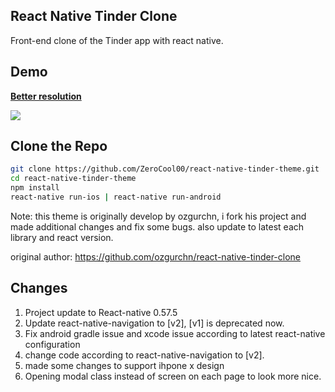 ## React Native Tinder Clone
Front-end clone of the Tinder app with react native.

## Demo
<a href="https://gfycat.com/GrossCheeryApisdorsatalaboriosa" target="_blank"><strong>Better resolution</strong></a>

![](https://thumbs.gfycat.com/GrossCheeryApisdorsatalaboriosa-size_restricted.gif)

## Clone the Repo
```sh
git clone https://github.com/ZeroCool00/react-native-tinder-theme.git
cd react-native-tinder-theme 
npm install
react-native run-ios | react-native run-android
```

Note: this theme is originally develop by ozgurchn, i fork his project and made additional changes and fix some bugs.
also update to latest each library and react version.

original author: https://github.com/ozgurchn/react-native-tinder-clone

## Changes

1. Project update to React-native 0.57.5
2. Update react-native-navigation to [v2], [v1] is deprecated now.
3. Fix android gradle issue and xcode issue according to latest react-native configuration
3. change code according to react-native-navigation to [v2].
4. made some changes to support ihpone x design
5. Opening modal class instead of screen on each page to look more nice.

